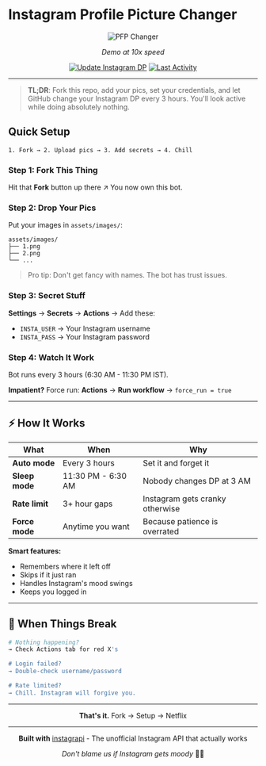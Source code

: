 # Instagram Profile Picture Changer

<div align="center">

![PFP Changer](https://github.com/user-attachments/assets/83b23108-116a-4a98-9d53-658ad9dec2a6)

*Demo at 10x speed*

[![Update Instagram DP](https://github.com/mishalshanavas/Instagram-dp/actions/workflows/change-dp.yml/badge.svg)](https://github.com/mishalshanavas/Instagram-dp/actions/workflows/change-dp.yml)
[![Last Activity](https://img.shields.io/github/last-commit/mishalshanavas/Instagram-dp?label=Last%20Activity&style=flat-square&color=green)](https://github.com/mishalshanavas/Instagram-dp/commits/main)

</div>

---

> **TL;DR**: Fork this repo, add your pics, set your credentials, and let GitHub change your Instagram DP every 3 hours. You'll look active while doing absolutely nothing.

##  Quick Setup

```
1. Fork → 2. Upload pics → 3. Add secrets → 4. Chill
```

### Step 1: Fork This Thing
Hit that **Fork** button up there ↗️ You now own this bot.

### Step 2: Drop Your Pics
Put your images in `assets/images/`:
```
assets/images/
├── 1.png
├── 2.png 
└── ...
```
> Pro tip: Don't get fancy with names. The bot has trust issues.

### Step 3: Secret Stuff
**Settings** → **Secrets** → **Actions** → Add these:
- `INSTA_USER` → Your Instagram username  
- `INSTA_PASS` → Your Instagram password

### Step 4: Watch It Work
Bot runs every 3 hours (6:30 AM - 11:30 PM IST). 

**Impatient?** Force run: **Actions** → **Run workflow** → `force_run = true`

---

## ⚡ How It Works

| What | When | Why |
|------|------|-----|
| **Auto mode** | Every 3 hours | Set it and forget it |
| **Sleep mode** | 11:30 PM - 6:30 AM | Nobody changes DP at 3 AM |
| **Rate limit** | 3+ hour gaps | Instagram gets cranky otherwise |
| **Force mode** | Anytime you want | Because patience is overrated |

**Smart features:**
- Remembers where it left off
- Skips if it just ran
- Handles Instagram's mood swings
- Keeps you logged in

---

## 🔧 When Things Break

```bash
# Nothing happening?
→ Check Actions tab for red X's

# Login failed?  
→ Double-check username/password

# Rate limited?
→ Chill. Instagram will forgive you.
```

---

<div align="center">

**That's it.** Fork → Setup → Netflix

---

**Built with** [instagrapi](https://github.com/adw0rd/instagrapi) - The unofficial Instagram API that actually works

*Don't blame us if Instagram gets moody* 🤷‍♂️

</div>

